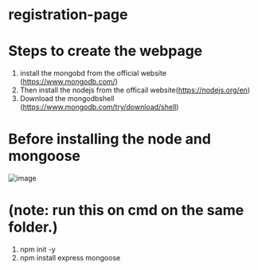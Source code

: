 # registration-page

# Steps to create the webpage
1. install the mongobd from the official website (https://www.mongodb.com/)
2. Then install the nodejs from the officail website(https://nodejs.org/en)
3. Download the mongodbshell (https://www.mongodb.com/try/download/shell)

# Before installing the node and mongoose 
![image](https://github.com/Vijayandiran/registration-page/assets/86286255/a9ae6b02-060e-4ff0-a584-43cd576256ac)

# (note: run this on cmd on the same folder.)

1. npm init -y
2. npm install express mongoose


